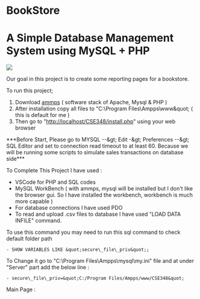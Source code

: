 # BookStore

# A Simple Database Management System using MySQL + PHP

![](https://camo.githubusercontent.com/e5031d971f0fe1cfff21f7e99dc0406eecd41b9f294d17db7523340bdf9fcccb/68747470733a2f2f696d672e736869656c64732e696f2f62616467652f56697375616c53747564696f2d3543324439312e7376673f7374796c653d666f722d7468652d6261646765266c6f676f3d76697375616c2d73747564696f266c6f676f436f6c6f723d7768697465)



Our goal in this project is to create some reporting pages for a bookstore.

To run this project;

1. Download [ammps](https://ampps.com/) ( software stack of Apache, Mysql &amp; PHP )
2. After installation copy all files to &quot;C:\Program Files\Ampps\www\&quot; ( this is default for me )
3. Then go to &quot;[http://localhost/CSE348/install.php](http://localhost/CSE348/install.php)&quot; using your web browser

\*\*\*Before Start, Please go to MYSQL --\&gt; Edit -\&gt; Preferences --\&gt; SQL Editor and set to connection read timeout to at least 60. Because we will be running some scripts to simulate sales transactions on database side\*\*\*

To Complete This Project I have used :

- VSCode for PHP and SQL codes
- MySQL WorkBench ( with ammps, mysql will be installed but I don&#39;t like the browser gui. So I have installed the workbench, workbench is much more capable )
- For database connections I have used PDO
- To read and upload .csv files to database I have used &quot;LOAD DATA INFILE&quot; command.

To use this command you may need to run this sql command to check default folder path

    - SHOW VARIABLES LIKE &quot;secure\_file\_priv&quot;;

To Change it go to &quot;C:\Program Files\Ampps\mysql\my.ini&quot; file and at under &quot;Server&quot; part add the below line :

    - secure\_file\_priv=&quot;C:/Program Files/Ampps/www/CSE348&quot;

Main Page :
